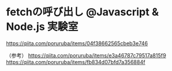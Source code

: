 # fetchの呼び出し @Javascript & Node.js 実験室

https://qiita.com/poruruba/items/04f38662565cbeb3e746

（参考）
https://qiita.com/poruruba/items/e3a46787c79517a815f9
https://qiita.com/poruruba/items/fb834d07bfd7a356884f
